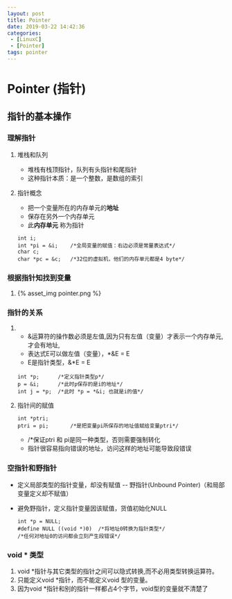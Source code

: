 ```yaml
---
layout: post
title: Pointer
date: 2019-03-22 14:42:36
categories: 
 - [LinuxC]
 - [Pointer]
tags: pointer
---
```


# Pointer (指针)



## 指针的基本操作

### 理解指针

1. 堆栈和队列

   + 堆栈有栈顶指针，队列有头指针和尾指针
   + 这种指针本质：是一个整数，是数组的索引

2. 指针概念

   + 把一个变量所在的内存单元的**地址**
   + 保存在另外一个内存单元 
   + 此**内存单元** 称为指针

   ```
   int i;
   int *pi = &i;	/*全局变量的赋值：右边必须是常量表达式*/
   char c;
   char *pc = &c;	/*32位的虚拟机，他们的内存单元都是4 byte*/
   ```

### 根据指针知找到变量

1. {% asset_img pointer.png %}

### 指针的关系

1. - &运算符的操作数必须是左值,因为只有左值（变量）才表示一个内存单元,才会有地址,
   - 表达式E可以做左值（变量），*&E = E
   - E是指针类型，&*E = E

   ```
   int *p;		/*定义指针类型p*/
   p = &i;		/*此时p保存的是i的地址*/
   int j = *p;	/*此时 *p = *&i; 也就是i的值*/
   ```

   

2. 指针间的赋值

   ```
   int *ptri;
   ptri = pi;		/*是把变量pi所保存的地址值赋给变量ptri*/			
   ```

   + /*保证ptri 和 pi是同一种类型，否则需要强制转化
   + 指针很容易指向错误的地址，访问这样的地址可能导致段错误

### 空指针和野指针

+ 定义局部类型的指针变量，却没有赋值 -- 野指针(Unbound Pointer)（和局部变量定义却不赋值）

+ 避免野指针，定义指针变量因该赋值，货值初始化NULL

  ```
  int *p = NULL;
  #define NULL ((void *)0)	/*将地址0转换为指针类型*/
  /*任何对地址0的访问都会立刻产生段错误*/
  ```

### void * 类型

1. void *指针与其它类型的指针之间可以隐式转换,而不必用类型转换运算符。
2. 只能定义void *指针，而不能定义void 型的变量。
3. 因为void *指针和别的指针一样都占4个字节，void型的变量就不清楚了

